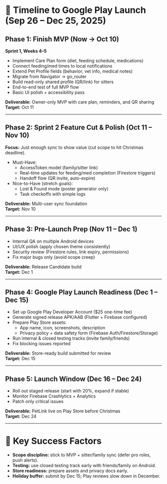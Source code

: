 # 📅 Timeline to Google Play Launch (Sep 26 – Dec 25, 2025)

## Phase 1: Finish MVP (Now → Oct 10)
**Sprint 1, Weeks 4–5**
- Implement Care Plan form (diet, feeding schedule, medications)
- Connect feeding/med times to local notifications
- Extend Pet Profile fields (behavior, vet info, medical notes)
- Migrate from Navigator → go_router
- Build read-only shared profile (QR/link) for sitters
- End-to-end test of full MVP flow
- Basic UI polish + accessibility pass

**Deliverable:** Owner-only MVP with care plan, reminders, and QR sharing  
**Target:** Oct 11

---

## Phase 2: Sprint 2 Feature Cut & Polish (Oct 11 – Nov 10)
**Focus:** Just enough sync to show value (cut scope to hit Christmas deadline).

- Must-Have:
  - AccessToken model (family/sitter link)
  - Real-time updates for feeding/med completion (Firestore triggers)
  - Handoff flow (QR invite, auto-expire)
- Nice-to-Have (stretch goals):
  - Lost & Found mode (poster generator only)
  - Task checkoffs with simple logs

**Deliverable:** Multi-user sync foundation  
**Target:** Nov 10

---

## Phase 3: Pre-Launch Prep (Nov 11 – Dec 1)
- Internal QA on multiple Android devices
- UI/UX polish (apply chosen theme consistently)
- Security review (Firestore rules, link expiry, permissions)
- Fix major bugs only (avoid scope creep)

**Deliverable:** Release Candidate build  
**Target:** Dec 1

---

## Phase 4: Google Play Launch Readiness (Dec 1 – Dec 15)
- Set up Google Play Developer Account ($25 one-time fee)
- Generate signed release APK/AAB (Flutter + Firebase configured)
- Prepare Play Store assets:
  - App name, icon, screenshots, description
  - Privacy policy + data safety form (Firebase Auth/Firestore/Storage)
- Run internal & closed testing tracks (invite family/friends)
- Fix blocking issues reported

**Deliverable:** Store-ready build submitted for review  
**Target:** Dec 15

---

## Phase 5: Launch Window (Dec 16 – Dec 24)
- Roll out staged release (start with 20%, expand if stable)
- Monitor Firebase Crashlytics + Analytics
- Patch only critical issues

**Deliverable:** PetLink live on Play Store before Christmas  
**Target:** Dec 24

---

# 🎯 Key Success Factors
- **Scope discipline:** stick to MVP + sitter/family sync (defer pro roles, push alerts).
- **Testing:** use closed testing track early with friends/family on Android.
- **Store readiness:** prepare assets and privacy docs early.
- **Holiday buffer:** submit by Dec 15; Play reviews slow down in December.

